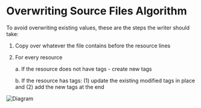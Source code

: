 # Overwriting Source Files Algorithm

To avoid overwriting existing values, these are the steps the writer should take:
1. Copy over whatever the file contains before the resource lines
2. For every resource

    a. If the resource does not have tags - create new tags

    b. If the resource has tags: (1) update the existing modified tags in place and (2) add the new tags at the end

![Diagram](https://lucid.app/publicSegments/view/7de70ec0-e9ec-4dcf-8612-f2bf22f8e1bc/image.png)
